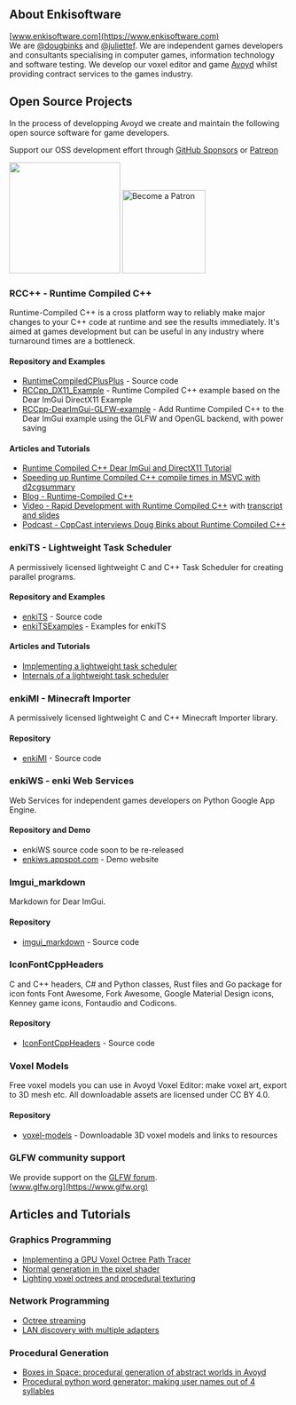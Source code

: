 ## About Enkisoftware
[www.enkisoftware.com](https://www.enkisoftware.com)  
We are [@dougbinks](https://github.com/dougbinks) and [@juliettef](https://github.com/juliettef). We are independent games developers and consultants specialising in computer games, information technology and software testing. 
We develop our voxel editor and game [Avoyd](https://www.avoyd.com) whilst providing contract services to the games industry. 

## Open Source Projects
In the process of developping Avoyd we create and maintain the following open source software for game developers.

Support our OSS development effort through [GitHub Sponsors](https://github.com/sponsors/dougbinks) or [Patreon](https://www.patreon.com/enkisoftware)

[<img src="https://img.shields.io/static/v1?logo=github&label=Github&message=Sponsor&color=#ea4aaa" width="200"/>](https://github.com/sponsors/dougbinks)    [<img src="https://c5.patreon.com/external/logo/become_a_patron_button@2x.png" alt="Become a Patron" width="150"/>](https://www.patreon.com/enkisoftware)

### RCC++ - Runtime Compiled C++
Runtime-Compiled C++ is a cross platform way to reliably make major changes to your C++ code at runtime and see the results immediately. It's aimed at games development but can be useful in any industry where turnaround times are a bottleneck.  
#### Repository and Examples
  * [RuntimeCompiledCPlusPlus](https://github.com/RuntimeCompiledCPlusPlus/RuntimeCompiledCPlusPlus) - Source code
  * [RCCpp_DX11_Example](https://github.com/dougbinks/RCCpp_DX11_Example) - Runtime Compiled C++ example based on the Dear ImGui DirectX11 Example  
  * [RCCpp-DearImGui-GLFW-example](https://github.com/juliettef/RCCpp-DearImGui-GLFW-example) - Add Runtime Compiled C++ to the Dear ImGui example using the GLFW and OpenGL backend, with power saving  
#### Articles and Tutorials
  * [Runtime Compiled C++ Dear ImGui and DirectX11 Tutorial](https://www.enkisoftware.com/devlogpost-20200202-1-Runtime-Compiled-C++-Dear-ImGui-and-DirectX11-Tutorial)  
  * [Speeding up Runtime Compiled C++ compile times in MSVC with d2cgsummary](https://www.enkisoftware.com/devlogpost-20171031-1-Speeding-up-Runtime-Compiled-C++-compile-times-in-MSVC-with-d2cgsummary)
  * [Blog - Runtime-Compiled C++](https://runtimecompiledcplusplus.blogspot.com)
  * [Video - Rapid Development with Runtime Compiled C++](https://vimeo.com/85934969) with [transcript and slides](https://runtimecompiledcplusplus.blogspot.com/p/rapid-development-with-rcc-talk.html)
  * [Podcast - CppCast interviews Doug Binks about Runtime Compiled C++](https://cppcast.com/doug-binks/)

### enkiTS - Lightweight Task Scheduler
A permissively licensed lightweight C and C++ Task Scheduler for creating parallel programs.  
#### Repository and Examples
  * [enkiTS](https://github.com/dougbinks/enkiTS) - Source code
  * [enkiTSExamples](https://github.com/dougbinks/enkiTSExamples) - Examples for enkiTS
#### Articles and Tutorials
  * [Implementing a lightweight task scheduler](https://www.enkisoftware.com/devlogpost-20150822-1-Implementing-a-lightweight-task-scheduler)
  * [Internals of a lightweight task scheduler](https://www.enkisoftware.com/devlogpost-20150905-1-Internals-of-a-lightweight-task-scheduler)

### enkiMI - Minecraft Importer
A permissively licensed lightweight C and C++ Minecraft Importer library.  
#### Repository
  * [enkiMI](https://github.com/dougbinks/enkiMI) - Source code

### enkiWS - enki Web Services
Web Services for independent games developers on Python Google App Engine.  
#### Repository and Demo
  * enkiWS source code soon to be re-released
  * [enkiws.appspot.com](https://enkiws.appspot.com/) - Demo website

### Imgui_markdown
Markdown for Dear ImGui.  
#### Repository
  * [imgui_markdown](https://github.com/juliettef/imgui_markdown) - Source code

### IconFontCppHeaders
C and C++ headers, C# and Python classes, Rust files and Go package for icon fonts Font Awesome, Fork Awesome, Google Material Design icons, Kenney game icons, Fontaudio and Codicons.  
#### Repository
  * [IconFontCppHeaders](https://github.com/juliettef/IconFontCppHeaders) - Source code

### Voxel Models
Free voxel models you can use in Avoyd Voxel Editor: make voxel art, export to 3D mesh etc. All downloadable assets are licensed under CC BY 4.0.  
#### Repository
  * [voxel-models](https://github.com/enkisoftware/voxel-models) - Downloadable 3D voxel models and links to resources

### GLFW community support
We provide support on the [GLFW forum](https://discourse.glfw.org/).  
[www.glfw.org](https://www.glfw.org)  

## Articles and Tutorials
### Graphics Programming
  * [Implementing a GPU Voxel Octree Path Tracer](https://www.enkisoftware.com/devlogpost-20230823-1-Implementing-a-GPU-Voxel-Octree-Path-Tracer)
  * [Normal generation in the pixel shader](https://www.enkisoftware.com/devlogpost-20150131-1-Normal-generation-in-the-pixel-shader)
  * [Lighting voxel octrees and procedural texturing](https://www.enkisoftware.com/devlogpost-20141022-1-Lighting-voxel-octrees-and-procedural-texturing)
### Network Programming
  * [Octree streaming](https://www.enkisoftware.com/devlogpost-20140112-1-Octree-streaming)
  * [LAN discovery with multiple adapters](https://www.enkisoftware.com/devlogpost-20131205-1-LAN-discovery-with-multiple-adapters)
### Procedural Generation
  * [Boxes in Space: procedural generation of abstract worlds in Avoyd](https://www.enkisoftware.com/devlogpost-20190621-1-Boxes-in-Space:-procedural-generation-of-abstract-worlds-in-Avoyd)
  * [Procedural python word generator: making user names out of 4 syllables](https://www.enkisoftware.com/devlogpost-20190405-1-Procedural-python-word-generator:-making-user-names-out-of-4-syllables)
